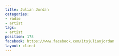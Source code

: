 ```yaml
---
title: Julian Jordan
categories:
- radio
- artist
tags:
- artist
position: 178
facebook: https://www.facebook.com/itsjulianjordan
layout: client
---
```


